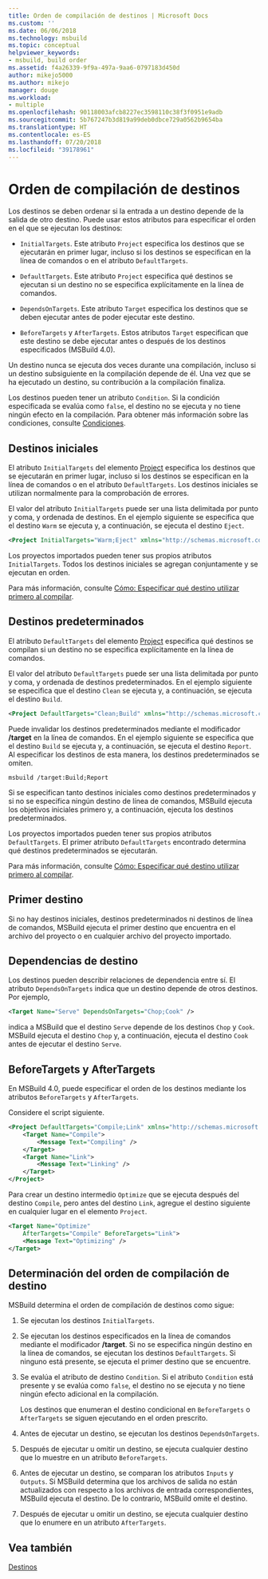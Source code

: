```yaml
---
title: Orden de compilación de destinos | Microsoft Docs
ms.custom: ''
ms.date: 06/06/2018
ms.technology: msbuild
ms.topic: conceptual
helpviewer_keywords:
- msbuild, build order
ms.assetid: f4a26339-9f9a-497a-9aa6-0797183d450d
author: mikejo5000
ms.author: mikejo
manager: douge
ms.workload:
- multiple
ms.openlocfilehash: 90118003afcb8227ec3598110c38f3f0951e9adb
ms.sourcegitcommit: 5b767247b3d819a99deb0dbce729a0562b9654ba
ms.translationtype: HT
ms.contentlocale: es-ES
ms.lasthandoff: 07/20/2018
ms.locfileid: "39178961"
---
```

# <a name="target-build-order"></a>Orden de compilación de destinos
Los destinos se deben ordenar si la entrada a un destino depende de la salida de otro destino. Puede usar estos atributos para especificar el orden en el que se ejecutan los destinos:  
  
-   `InitialTargets`. Este atributo `Project` especifica los destinos que se ejecutarán en primer lugar, incluso si los destinos se especifican en la línea de comandos o en el atributo `DefaultTargets`.  
  
-   `DefaultTargets`. Este atributo `Project` especifica qué destinos se ejecutan si un destino no se especifica explícitamente en la línea de comandos.  
  
-   `DependsOnTargets`. Este atributo `Target` especifica los destinos que se deben ejecutar antes de poder ejecutar este destino.  
  
-   `BeforeTargets` y `AfterTargets`. Estos atributos `Target` especifican que este destino se debe ejecutar antes o después de los destinos especificados (MSBuild 4.0).  
  
 Un destino nunca se ejecuta dos veces durante una compilación, incluso si un destino subsiguiente en la compilación depende de él. Una vez que se ha ejecutado un destino, su contribución a la compilación finaliza.  
  
 Los destinos pueden tener un atributo `Condition`. Si la condición especificada se evalúa como `false`, el destino no se ejecuta y no tiene ningún efecto en la compilación. Para obtener más información sobre las condiciones, consulte [Condiciones](../msbuild/msbuild-conditions.md).  
  
## <a name="initial-targets"></a>Destinos iniciales  
 El atributo `InitialTargets` del elemento [Project](../msbuild/project-element-msbuild.md) especifica los destinos que se ejecutarán en primer lugar, incluso si los destinos se especifican en la línea de comandos o en el atributo `DefaultTargets`. Los destinos iniciales se utilizan normalmente para la comprobación de errores.  
  
 El valor del atributo `InitialTargets` puede ser una lista delimitada por punto y coma, y ordenada de destinos. En el ejemplo siguiente se especifica que el destino `Warm` se ejecuta y, a continuación, se ejecuta el destino `Eject`.  
  
```xml  
<Project InitialTargets="Warm;Eject" xmlns="http://schemas.microsoft.com/developer/msbuild/2003">  
```  
  
 Los proyectos importados pueden tener sus propios atributos `InitialTargets`. Todos los destinos iniciales se agregan conjuntamente y se ejecutan en orden.  
  
 Para más información, consulte [Cómo: Especificar qué destino utilizar primero al compilar](../msbuild/how-to-specify-which-target-to-build-first.md).  
  
## <a name="default-targets"></a>Destinos predeterminados  
 El atributo `DefaultTargets` del elemento [Project](../msbuild/project-element-msbuild.md) especifica qué destinos se compilan si un destino no se especifica explícitamente en la línea de comandos.  
  
 El valor del atributo `DefaultTargets` puede ser una lista delimitada por punto y coma, y ordenada de destinos predeterminados. En el ejemplo siguiente se especifica que el destino `Clean` se ejecuta y, a continuación, se ejecuta el destino `Build`.  
  
```xml  
<Project DefaultTargets="Clean;Build" xmlns="http://schemas.microsoft.com/developer/msbuild/2003">  
```  
  
 Puede invalidar los destinos predeterminados mediante el modificador **/target** en la línea de comandos. En el ejemplo siguiente se especifica que el destino `Build` se ejecuta y, a continuación, se ejecuta el destino `Report`. Al especificar los destinos de esta manera, los destinos predeterminados se omiten.  
  
 `msbuild /target:Build;Report`  
  
 Si se especifican tanto destinos iniciales como destinos predeterminados y si no se especifica ningún destino de línea de comandos, MSBuild ejecuta los objetivos iniciales primero y, a continuación, ejecuta los destinos predeterminados.  
  
 Los proyectos importados pueden tener sus propios atributos `DefaultTargets`. El primer atributo `DefaultTargets` encontrado determina qué destinos predeterminados se ejecutarán.  
  
 Para más información, consulte [Cómo: Especificar qué destino utilizar primero al compilar](../msbuild/how-to-specify-which-target-to-build-first.md).  
  
## <a name="first-target"></a>Primer destino  
 Si no hay destinos iniciales, destinos predeterminados ni destinos de línea de comandos, MSBuild ejecuta el primer destino que encuentra en el archivo del proyecto o en cualquier archivo del proyecto importado.  
  
## <a name="target-dependencies"></a>Dependencias de destino  
 Los destinos pueden describir relaciones de dependencia entre sí. El atributo `DependsOnTargets` indica que un destino depende de otros destinos. Por ejemplo,  
  
```xml  
<Target Name="Serve" DependsOnTargets="Chop;Cook" />  
```  
  
 indica a MSBuild que el destino `Serve` depende de los destinos `Chop` y `Cook`. MSBuild ejecuta el destino `Chop` y, a continuación, ejecuta el destino `Cook` antes de ejecutar el destino `Serve`.  
  
## <a name="beforetargets-and-aftertargets"></a>BeforeTargets y AfterTargets  
 En MSBuild 4.0, puede especificar el orden de los destinos mediante los atributos `BeforeTargets` y `AfterTargets`.  
  
 Considere el script siguiente.  
  
```xml  
<Project DefaultTargets="Compile;Link" xmlns="http://schemas.microsoft.com/developer/msbuild/2003">  
    <Target Name="Compile">  
        <Message Text="Compiling" />  
    </Target>  
    <Target Name="Link">  
        <Message Text="Linking" />  
    </Target>  
</Project>  
```  
  
 Para crear un destino intermedio `Optimize` que se ejecuta después del destino `Compile`, pero antes del destino `Link`, agregue el destino siguiente en cualquier lugar en el elemento `Project`.  
  
```xml  
<Target Name="Optimize"   
    AfterTargets="Compile" BeforeTargets="Link">  
    <Message Text="Optimizing" />  
</Target>  
```  
  
## <a name="determine-the-target-build-order"></a>Determinación del orden de compilación de destino  
 MSBuild determina el orden de compilación de destinos como sigue:  
  
1.  Se ejecutan los destinos `InitialTargets`.  
  
2.  Se ejecutan los destinos especificados en la línea de comandos mediante el modificador **/target**. Si no se especifica ningún destino en la línea de comandos, se ejecutan los destinos `DefaultTargets`. Si ninguno está presente, se ejecuta el primer destino que se encuentre.  
  
3.  Se evalúa el atributo de destino `Condition`. Si el atributo `Condition` está presente y se evalúa como `false`, el destino no se ejecuta y no tiene ningún efecto adicional en la compilación.

    Los destinos que enumeran el destino condicional en `BeforeTargets` o `AfterTargets` se siguen ejecutando en el orden prescrito.
  
4.  Antes de ejecutar un destino, se ejecutan los destinos `DependsOnTargets`.  
  
5.  Después de ejecutar u omitir un destino, se ejecuta cualquier destino que lo muestre en un atributo `BeforeTargets`.  
  
6.  Antes de ejecutar un destino, se comparan los atributos `Inputs` y `Outputs`. Si MSBuild determina que los archivos de salida no están actualizados con respecto a los archivos de entrada correspondientes, MSBuild ejecuta el destino. De lo contrario, MSBuild omite el destino.  
  
7.  Después de ejecutar u omitir un destino, se ejecuta cualquier destino que lo enumere en un atributo `AfterTargets`.  
  
## <a name="see-also"></a>Vea también  
 [Destinos](../msbuild/msbuild-targets.md)
